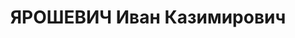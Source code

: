 ---
title: ЯРОШЕВИЧ Иван Казимирович
description: "Род. в 1895, Минская губ., белорус, обр.: высшее, б/п. Проживал: Москва,\
  \ ул. Усачева, д. 29, корп. 2, кв. 119. Старший научный сотрудник ВНИИ удобрений,\
  \ агротехники и агропочвоведения им.Гедройца. \n  Арестован 20.02.1937. Обв. в участии\
  \ в антисоветской фашистской террористической организации. Приговор: ВК ВС СССР,\
  \ 27.10.1937 – ВМН. Расстрелян 27.10.1937, г.Москва. \n  Реабилитирован ВК ВС СССР\
  \ 27.10.1956"
---